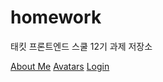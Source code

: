 # homework

태킷 프론트엔드 스쿨 12기 과제 저장소

[About Me](about-me.md)
[Avatars](avatars.md)
[Login](login.md)
